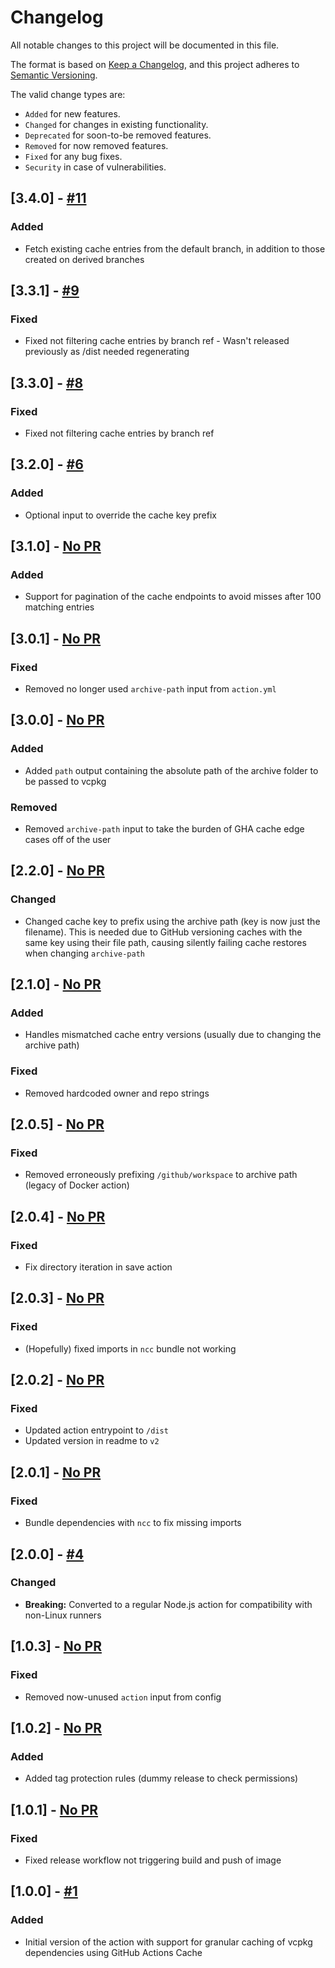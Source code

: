 # Changelog

All notable changes to this project will be documented in this file.

The format is based on [Keep a Changelog](https://keepachangelog.com/en/1.0.0/),
and this project adheres to [Semantic Versioning](https://semver.org/spec/v2.0.0.html).

The valid change types are:

- `Added` for new features.
- `Changed` for changes in existing functionality.
- `Deprecated` for soon-to-be removed features.
- `Removed` for now removed features.
- `Fixed` for any bug fixes.
- `Security` in case of vulnerabilities.

## [3.4.0] - [#11](https://github.com/TAServers/vcpkg-cache/pull/11)

### Added

- Fetch existing cache entries from the default branch, in addition to those created on derived branches

## [3.3.1] - [#9](https://github.com/TAServers/vcpkg-cache/pull/9)

### Fixed

- Fixed not filtering cache entries by branch ref - Wasn't released previously as /dist needed regenerating

## [3.3.0] - [#8](https://github.com/TAServers/vcpkg-cache/pull/8)

### Fixed

- Fixed not filtering cache entries by branch ref

## [3.2.0] - [#6](https://github.com/TAServers/vcpkg-cache/pull/6)

### Added

- Optional input to override the cache key prefix

## [3.1.0] - [No PR](#)

### Added

- Support for pagination of the cache endpoints to avoid misses after 100 matching entries

## [3.0.1] - [No PR](#)

### Fixed

- Removed no longer used `archive-path` input from `action.yml`

## [3.0.0] - [No PR](#)

### Added

- Added `path` output containing the absolute path of the archive folder to be passed to vcpkg

### Removed

- Removed `archive-path` input to take the burden of GHA cache edge cases off of the user

## [2.2.0] - [No PR](#)

### Changed

- Changed cache key to prefix using the archive path (key is now just the filename). This is needed due to GitHub
  versioning caches with the same key using their file path, causing silently failing cache restores when changing
  `archive-path`

## [2.1.0] - [No PR](#)

### Added

- Handles mismatched cache entry versions (usually due to changing the archive path)

### Fixed

- Removed hardcoded owner and repo strings

## [2.0.5] - [No PR](#)

### Fixed

- Removed erroneously prefixing `/github/workspace` to archive path (legacy of Docker action)

## [2.0.4] - [No PR](#)

### Fixed

- Fix directory iteration in save action

## [2.0.3] - [No PR](#)

### Fixed

- (Hopefully) fixed imports in `ncc` bundle not working

## [2.0.2] - [No PR](#)

### Fixed

- Updated action entrypoint to `/dist`
- Updated version in readme to `v2`

## [2.0.1] - [No PR](#)

### Fixed

- Bundle dependencies with `ncc` to fix missing imports

## [2.0.0] - [#4](https://github.com/TAServers/vcpkg-cache/pull/4)

### Changed

- **Breaking:** Converted to a regular Node.js action for compatibility with non-Linux runners

## [1.0.3] - [No PR](#)

### Fixed

- Removed now-unused `action` input from config

## [1.0.2] - [No PR](#)

### Added

- Added tag protection rules (dummy release to check permissions)

## [1.0.1] - [No PR](#)

### Fixed

- Fixed release workflow not triggering build and push of image

## [1.0.0] - [#1](https://github.com/TAServers/vcpkg-cache/pull/1)

### Added

- Initial version of the action with support for granular caching of vcpkg dependencies using GitHub Actions Cache
